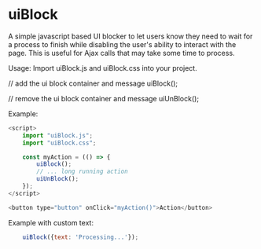 # uiBlock

A simple javascript based UI blocker to let users know they need to wait for a process to finish while disabling the user's ability to interact with the page.  This is useful for Ajax calls that may take some time to process.

Usage: Import uiBlock.js and uiBlock.css into your project.

// add the ui block container and message
uiBlock();

// remove the ui block container and message
uiUnBlock();

Example:
```javascript
<script>
    import "uiBlock.js";
    import "uiBlock.css";

    const myAction = (() => {
        uiBlock();
        // ... long running action
        uiUnBlock();
    });
</script>

<button type="button" onClick="myAction()">Action</button>
```

Example with custom text:
```javascript
    uiBlock({text: 'Processing...'});
```
